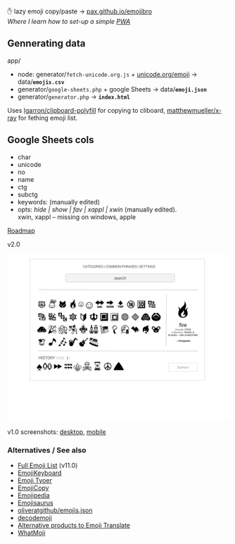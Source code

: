  ✋ lazy emoji copy/paste → [pax.github.io/emojibro](https://pax.github.io/emojibro/)
 <br/> _Where I learn how to set-up a simple [PWA](https://notes.pinboard.in/u:pax/notes/81ded6e4a4013ca0ab4c)_


Gennerating data
---

app/

- node: generator/`fetch-unicode.org.js` + [unicode.org/emoji](https://unicode.org/emoji/charts/full-emoji-list.html) → data/**`emojis.csv`**
- generator/`google-sheets.php` +  google Sheets → data/**`emoji.json`**
- generator/`generator.php` → **`index.html`**

Uses [lgarron/clipboard-polyfill](https://github.com/lgarron/clipboard-polyfill) for copying to cliboard, [matthewmueller/x-ray](https://github.com/matthewmueller/x-ray/) for fething emoji list.

Google Sheets cols
---

- char
- unicode
- no
- name
- ctg
- subctg
- keywords: (manually edited)
- opts: *hide | show | fav | xappl | xwin* (manually edited). 
    <br/>xwin, xappl – missing on windows, apple

[Roadmap](https://github.com/pax/emojibro/projects/2)

v2.0

![mick-up](assets/emoji-clipboard-mock-up.svg)

v1.0 screenshots: [desktop](assets/screenshot-desktop.png), [mobile](assets/screenshot-mobile.png)

### Alternatives / See also
- [Full Emoji List](https://unicode.org/emoji/charts/full-emoji-list.html) (v11.0)
- [EmojiKeyboard](https://emojikeyboard.io/)
- [Emoji Tyoer](https://emojityper.com/)
- [EmojiCopy](https://www.emojicopy.com/)
- [Emojipedia](https://emojipedia.org/)
- [Emojisaurus](https://emojisaurus.com/)
- [oliveratgithub/emojis.json](https://gist.github.com/oliveratgithub/0bf11a9aff0d6da7b46f1490f86a71eb)
- [decodemoji](http://decodemoji.com/)
- [Alternative products to Emoji Translate](https://www.producthunt.com/alternatives/emoji-translate)
- [WhatMoji](http://whatmoji.com/)


